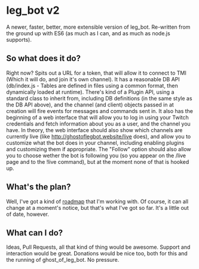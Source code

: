 ﻿# leg_bot v2

A newer, faster, better, more extensible version of leg_bot. Re-written from the ground up with ES6 (as much as I can, and as much as node.js supports).

## So what does it do?

Right now? Spits out a URL for a token, that will allow it to connect to TMI (Which it will do, and join it's own channel). It has a reasonable DB API (db/index.js - Tables are defined in files using a common format, then dynamically loaded at runtime). There's kind of a Plugin API, using a standard class to inherit from, including DB definitions (in the same style as the DB API above), and the channel (and client) objects passed in at creation will fire events for messages and commands sent in. It also has the beginning of a web interface that will allow you to log in using your Twitch credentials and fetch information about you as a user, and the channel you have. In theory, the web interface should also show which channels are currently live (like http://ghostoflegbot.website/live does), and allow you to customize what the bot does in your channel, including enabling plugins and customizing them if appropriate. The "Follow" option should also allow you to choose wether the bot is following you (so you appear on the /live page and to the !live command), but at the moment none of that is hooked up.

## What's the plan?

Well, I've got a kind of [roadmap](CodeMap.md) that I'm working with. Of course, it can all change at a moment's notice, but that's what I've got so far. It's a little out of date, however.

## What can I do?

Ideas, Pull Requests, all that kind of thing would be awesome. Support and interaction would be great. Donations would be nice too, both for this and the running of ghost_of_leg_bot. No pressure.
